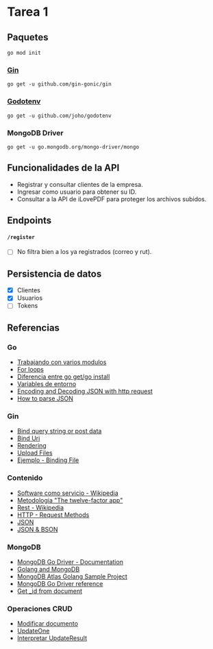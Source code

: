 # Tarea 1

## Paquetes

`go mod init`

### [Gin](https://gin-gonic.com/)
`go get -u github.com/gin-gonic/gin`


### [Godotenv](https://github.com/joho/godotenv)
`go get -u github.com/joho/godotenv`


### MongoDB Driver
`go get -u go.mongodb.org/mongo-driver/mongo`

## Funcionalidades de la API

- Registrar y consultar clientes de la empresa. 
- Ingresar como usuario para obtener su ID. 
- Consultar a la API de iLovePDF para proteger los archivos subidos.

## Endpoints

#### `/register`


- [ ] No filtra bien a los ya registrados (correo y rut).

## Persistencia de datos

- [x] Clientes
- [x] Usuarios
- [ ] Tokens

## Referencias

### Go


- [Trabajando con varios modulos](https://go.dev/doc/tutorial/workspaces)
- [For loops](https://yourbasic.org/golang/for-loop/)
- [Diferencia entre go get/go install](https://stackoverflow.com/questions/24878737/what-is-the-difference-between-go-get-and-go-install)
- [Variables de entorno](https://blog.friendsofgo.tech/posts/trabajando-con-variables-de-entorno-en-go/)
- [Encoding and Decoding JSON with http request](https://kevin.burke.dev/kevin/golang-json-http/#:~:text=type%20User%20struct%7B%20Id%20string%20Balance%20uint64%20%7D,first%20and%20then%20copy%20that%20to%20a%20reader.)
- [How to parse JSON](https://hackajob.com/talent/blog/how-to-parse-json-from-apis-in-golang)


### Gin


- [Bind query string or post data](https://gin-gonic.com/docs/examples/bind-query-or-post/)
- [Bind Uri](https://gin-gonic.com/docs/examples/bind-uri/)
- [Rendering](https://gin-gonic.com/es/docs/examples/rendering/)
- [Upload Files](https://gin-gonic.com/docs/examples/upload-file/single-file/)
- [Ejemplo - Binding File](https://github.com/gin-gonic/examples/blob/master/file-binding/main.go)

### Contenido

- [Software como servicio - Wikipedia](https://es.wikipedia.org/wiki/Software_como_servicio)
- [Metodologia "The twelve-factor app"](https://12factor.net/es/)
- [Rest - Wikipedia](https://es.wikipedia.org/wiki/Transferencia_de_Estado_Representacional)
- [HTTP - Request Methods](https://en.wikipedia.org/wiki/HTTP#Request_methods)
- [JSON](https://www.json.org/json-en.html)
- [JSON & BSON](https://www.mongodb.com/json-and-bson)


### MongoDB

- [MongoDB Go Driver - Documentation](https://www.mongodb.com/docs/drivers/go/current/quick-start/)
- [Golang and MongoDB](https://www.mongodb.com/languages/golang)
- [MongoDB Atlas Golang Sample Project](https://github.com/mongodb-university/atlas_starter_go)
- [MongoDB Go Driver reference](https://www.mongodb.com/docs/drivers/go/current/#introduction)
- [Get _id from document](https://dev.to/yasaricli/getting-mongodb-id-for-go-4e05)


### Operaciones CRUD

- [Modificar documento](https://www.mongodb.com/docs/drivers/go/current/fundamentals/crud/write-operations/modify/)
- [UpdateOne](https://www.mongodb.com/docs/drivers/go/current/usage-examples/updateOne/)
- [Interpretar UpdateResult](https://stackoverflow.com/questions/76232471/how-can-i-read-data-from-mongo-updateresult-type-in-golang-updateone-addtose)